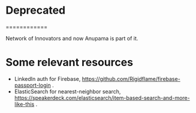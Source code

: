 # Deprecated
============

Network of Innovators
and now Anupama is part of it.

Some relevant resources
=======================
* LinkedIn auth for Firebase, https://github.com/Rigidflame/firebase-passport-login .
* ElasticSearch for nearest-neighbor search, https://speakerdeck.com/elasticsearch/item-based-search-and-more-like-this .
